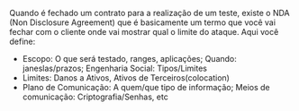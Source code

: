 
Quando é fechado um contrato para a realização de um teste, existe o NDA (Non Disclosure Agreement) que é basicamente um termo que você vai fechar com o cliente onde vai mostrar qual o limite do ataque. Aqui você define:

- Escopo: O que será testado, ranges, aplicações; Quando: janeslas/prazos; Engenharia Social: Tipos/Limites
- Limites: Danos a Ativos, Ativos de Terceiros(colocation)
- Plano de Comunicação: A quem/que tipo de informação; Meios de comunicação: Criptografia/Senhas, etc